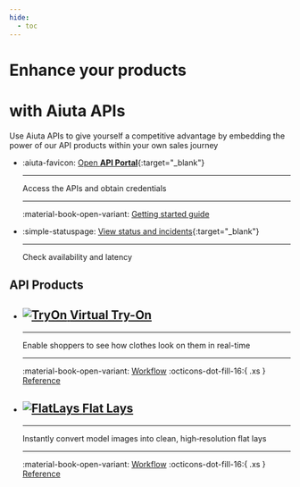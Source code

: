 ```yaml
---
hide:
  - toc
---
```


# Enhance your products
<h1 class="md-joint-h1">with Aiuta APIs</h1>

Use Aiuta APIs to give yourself a competitive advantage by embedding the power of our API products within your own sales journey

<div class="grid cards" markdown>

-   :aiuta-favicon: [Open __API Portal__](https://developer.aiuta.com){:target="_blank"}

    ---

    Access the APIs and obtain credentials

    ---

    :material-book-open-variant: [Getting started guide](/api/getting-started/)
    
-   :simple-statuspage: [View status and incidents](https://aiuta.statuspage.io){:target="_blank"}

    ---

    Check availability and latency

</div>

## API Products

<div class="grid cards" markdown>

-   ## [![TryOn](/media/api/tryon.png) __Virtual Try-On__](/api/try-on/)

    ---

    Enable shoppers to see how clothes look on them in real-time

    ---

    :material-book-open-variant:
    <span class="md-cards-links">
    [Workflow](/api/try-on/workflow/) :octicons-dot-fill-16:{ .xs } [Reference](/api/try-on/reference/)
    </span>

-   ## [![FlatLays](/media/api/flatlay.png) __Flat Lays__](/api/flat-lays/)

    ---

    Instantly convert model images into clean, high‑resolution flat lays

    ---

    :material-book-open-variant:
    <span class="md-cards-links">
    [Workflow](/api/flat-lays/workflow/) :octicons-dot-fill-16:{ .xs } [Reference](/api/flat-lays/reference/)
    </span>

</div>
